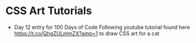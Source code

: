 # CSS Art Tutorials

- Day 12 entry for 100 Days of Code
Following youtube tutorial found here https://t.co/QhgZULmmZX?amp=1 to draw CSS art for a cat 

